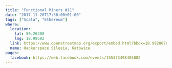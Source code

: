 ```yaml
---
title: "Functional Miners #11"
date: "2017-11-28T17:30:00+01:00"
tags: ["Scala", "Ethereum"]
where:
  location:
    lat: 50.26408
    lng: 18.99592
  link: https://www.openstreetmap.org/export/embed.html?bbox=18.992807865142826%2C50.263001078887285%2C18.998993039131168%2C50.265159763081904&layer=mapnik&marker=50.264079575913314%2C18.995900452136993
  name: Hackerspace Silesia, Katowice
pages:
  facebook: https://web.facebook.com/events/155373498405082
---
```


<section>
  <schedule>
    <person-profile
      avatar="lech_glowiak.jpg"
      name="Lech Glowiak"
      bio="Running family man, <strong>Scala</strong> developer at <em>Scalac</em>."
      title="Boilerplate Free<sup>2</sup> Algebras with Freestyle"
      abstract="Programming with Free monads introduces a lot of boilerplate and accidental complexity when it comes to our designed type system. I will show you how to tame this problem with use of Freestyle (<a href='http://frees.io' target='_blank' rel='nofollow'>frees.io</a>) in <em>Scala</em>."
      social='{ "twitter": "https://twitter.com/LechGlowiak", "linkedin": "https://www.linkedin.com/in/lechglowiak/" }'>
    </person-profile>
    <person-profile
      avatar="tomasz_waszczyk.jpg"
      name="Tomasz Waszczyk (<em>Panta Rhei</em>)"
      bio="Computer Science by training and programmer - currently working with <em>public transport</em> and <em>fintech</em>."
      title="Ethereum"
      abstract="Introduction to the Ethereum - what is it, where it lies when it comes to cryptocurrency market and how it differs from typical solutions in that space, and most importantly how it leverages <strong>blockchain</strong>. Everything sprinkled by my personal opinions and experiences."
      social='{ "twitter": "https://twitter.com/pantarheipl", "linkedin": "https://www.linkedin.com/in/tomaszwaszczyk/" }'>
    </person-profile>
  </schedule>
</section>
